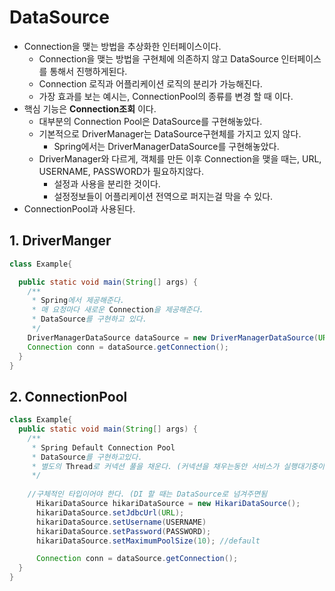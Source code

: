 # DataSource
- Connection을 맺는 방법을 추상화한 인터페이스이다.
  - Connection을 맺는 방법을 구현체에 의존하지 않고 DataSource 인터페이스를 통해서 진행하게된다.
  - Connection 로직과 어플리케이션 로직의 분리가 가능해진다.
  - 가장 효과를 보는 예시는, ConnectionPool의 종류를 변경 할 때 이다.
- 핵심 기능은 **Connection조회** 이다.
  - 대부분의 Connection Pool은 DataSource를 구현해놓았다.
  - 기본적으로 DriverManager는 DataSource구현체를 가지고 있지 않다.
    - Spring에서는 DriverManagerDataSource를 구현해놓았다.
  - DriverManager와 다르게, 객체를 만든 이후 Connection을 맺을 때는, URL, USERNAME, PASSWORD가 필요하지않다.
    - 설정과 사용을 분리한 것이다.
    - 설정정보들이 어플리케이션 전역으로 퍼지는걸 막을 수 있다.
- ConnectionPool과 사용된다.
## 1. DriverManger
```java
class Example{

  public static void main(String[] args) {
    /**
     * Spring에서 제공해준다.
     * 매 요청마다 새로운 Connection을 제공해준다.
     * DataSource를 구현하고 있다.
     */
    DriverManagerDataSource dataSource = new DriverManagerDataSource(URL,USERNAME,PASSWORD)
    Connection conn = dataSource.getConnection();
  }
}
```

## 2. ConnectionPool
```java
class Example{
  public static void main(String[] args) {
    /**
     * Spring Default Connection Pool
     * DataSource를 구현하고있다.
     * 별도의 Thread로 커넥션 풀을 채운다. (커넥션을 채우는동안 서비스가 실행대기중이면 안되기 때문이다)
     */
    
    //구체적인 타입이어야 한다. (DI 할 때는 DataSource로 넘겨주면됨
      HikariDataSource hikariDataSource = new HikariDataSource();
      hikariDataSource.setJdbcUrl(URL);
      hikariDataSource.setUsername(USERNAME)
      hikariDataSource.setPassword(PASSWORD);
      hikariDataSource.setMaximumPoolSize(10); //default

      Connection conn = dataSource.getConnection();
  }
}
```